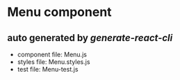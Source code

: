 # Menu component

## auto generated by *generate-react-cli*

- component file: Menu.js
- styles file: Menu.styles.js
- test file: Menu-test.js
